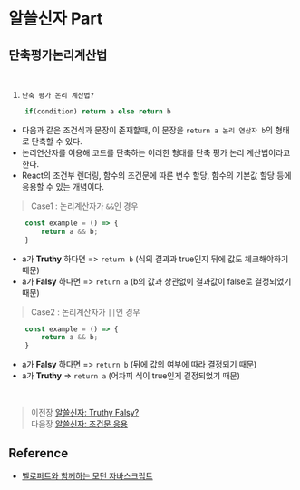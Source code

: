 # 알쓸신자 Part

## 단축평가논리계산법
<br/>

1. `단축 평가 논리 계산법?`
```javascript 
    if(condition) return a else return b
``` 
- 다음과 같은 조건식과 문장이 존재할때, 이 문장을 `return a 논리 연산자 b`의 형태로 단축할 수 있다. 
- 논리연산자를 이용해 코드를 단축하는 이러한 형태를 단축 평가 논리 계산법이라고 한다.
- React의 조건부 렌더링, 함수의 조건문에 따른 변수 할당, 함수의 기본값 할당 등에 응용할 수 있는 개념이다.

>   Case1 : 논리계산자가 `&&`인 경우
```javascript 
    const example = () => {
        return a && b;
    }
``` 
- a가 __Truthy__ 하다면 => `return b` (식의 결과과 true인지 뒤에 값도 체크해야하기 때문)
- a가 __Falsy__ 하다면 => `return a` (b의 값과 상관없이 결과값이 false로 결정되었기 때문)

>   Case2 : 논리계산자가 `||`인 경우
```javascript 
    const example = () => {
        return a && b;
    }
``` 
- a가 __Falsy__ 하다면 => `return b` (뒤에 값의 여부에 따라 결정되기 때문)
- a가 __Truthy__ => `return a` (어차피 식이 true인게 결정되었기 때문)
</br>

>   이전장 [알쓸신자: Truthy Falsy?](https://github.com/ss-won/Javascript/blob/master/ASSJ/assj4.md)<br/>
>   다음장 [알쓸신자: 조건문 응용](https://github.com/ss-won/Javascript/blob/master/ASSJ/assj6.md)

## Reference
- [벨로퍼트와 함께하는 모던 자바스크립트](https://learnjs.vlpt.us/)
